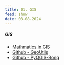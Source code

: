 ```yaml
---
title: 01. GIS
feed: show
date: 03-08-2024
---
```

##### GIS

- [Mathmatics in GIS](https://drive.google.com/file/d/1_ZxLKj9fW-X58mabRWcKOSWPoNo7mghc/view?usp=drive_link)
- [Github - GeoUtils](https://github.com/bongjaekwon/Geo-Utils)
- [Github - PyQGIS-Bong](https://github.com/bongjaekwon/PyQGIS-Bong)